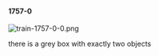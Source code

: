 #### 1757-0
![train-1757-0-0.png](https://github.com/lil-lab/nlvr/raw/master/nlvr/train/images/64/train-1757-0-0.png "train-1757-0-0.png")

there is a grey box with exactly two objects
